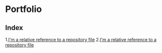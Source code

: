 # Portfolio

## Index
1.[I'm a relative reference to a repository file](/models)
2.[I'm a relative reference to a repository file](/models)
